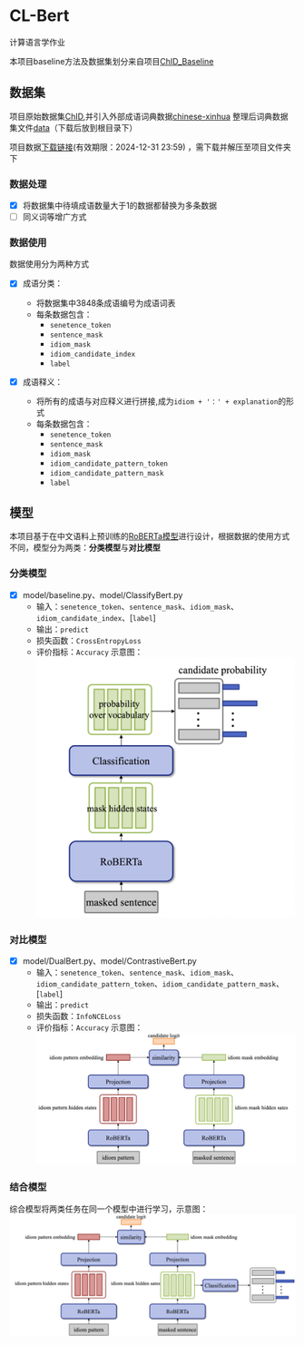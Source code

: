 # CL-Bert

计算语言学作业

本项目baseline方法及数据集划分来自项目[ChID_Baseline](https://github.com/Zce1112zslx/ChID_baseline)

## 数据集
项目原始数据集[ChID](https://github.com/chujiezheng/ChID-Dataset),并引入外部成语词典数据[chinese-xinhua](https://github.com/pwxcoo/chinese-xinhua/blob/master/data/idiom.json)
整理后词典数据集文件[data](https://disk.pku.edu.cn:443/link/950B5EA958E7DF572FCD3CE05CD80E05)（下载后放到根目录下）


项目数据[下载链接](https://disk.pku.edu.cn:443/link/EA423797D6BC5E8CBC322F17B7DC3471)(有效期限：2024-12-31 23:59)
，需下载并解压至项目文件夹下

### 数据处理
- [x] 将数据集中待填成语数量大于1的数据都替换为多条数据
- [ ] 同义词等增广方式

### 数据使用
数据使用分为两种方式
- [x] 成语分类：
  - 将数据集中3848条成语编号为成语词表
  - 每条数据包含：
    - `senetence_token`
    - `sentence_mask`
    - `idiom_mask`
    - `idiom_candidate_index`
    - `label`

- [x] 成语释义： 
  - 将所有的成语与对应释义进行拼接,成为`idiom + '：' + explanation`的形式
  - 每条数据包含：
    - `senetence_token`
    - `sentence_mask`
    - `idiom_mask`
    - `idiom_candidate_pattern_token`
    - `idiom_candidate_pattern_mask`
    - `label`
  
## 模型
本项目基于在中文语料上预训练的[RoBERTa模型](https://github.com/ymcui/Chinese-BERT-wwm)进行设计，根据数据的使用方式不同，模型分为两类：**分类模型**与**对比模型**
### 分类模型
- [x] model/baseline.py、model/ClassifyBert.py
  - 输入：`senetence_token`、`sentence_mask`、`idiom_mask`、`idiom_candidate_index`、[`label`]
  - 输出：`predict`
  - 损失函数：`CrossEntropyLoss`
  - 评价指标：`Accuracy`
示意图：
![classify model](img/classify_model.png)
  
### 对比模型
- [x] model/DualBert.py、model/ContrastiveBert.py
  - 输入：`senetence_token`、`sentence_mask`、`idiom_mask`、`idiom_candidate_pattern_token`、`idiom_candidate_pattern_mask`、[`label`]
  - 输出：`predict`
  - 损失函数：`InfoNCELoss`
  - 评价指标：`Accuracy`
示意图：
![contrastive model](img/contrastive_model.png)

### 结合模型
综合模型将两类任务在同一个模型中进行学习，示意图：
![combination model](img/combination_model.png)
